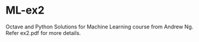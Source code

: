 # ML-ex2
Octave and Python Solutions for Machine Learning course from Andrew Ng.
Refer ex2.pdf for more details.
